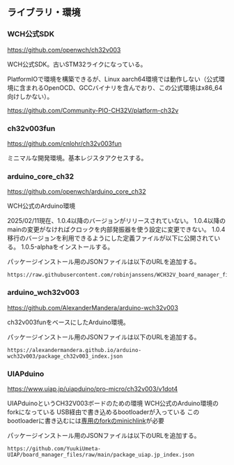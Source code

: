 ## ライブラリ・環境

### WCH公式SDK

https://github.com/openwch/ch32v003

WCH公式SDK。古いSTM32ライクになっている。

PlatformIOで環境を構築できるが、Linux aarch64環境では動作しない（公式環境に含まれるOpenOCD、GCCバイナリを含んでおり、この公式環境はx86_64向けしかない）。

https://github.com/Community-PIO-CH32V/platform-ch32v

### ch32v003fun

https://github.com/cnlohr/ch32v003fun

ミニマルな開発環境。基本レジスタアクセスする。

### arduino_core_ch32

https://github.com/openwch/arduino_core_ch32

WCH公式のArduino環境

2025/02/11現在、1.0.4以降のバージョンがリリースされていない。
1.0.4以降のmainの変更がなければクロックを内部発振器を使う設定に変更できない。
1.0.4移行のバージョンを利用できるようにした定義ファイルが以下に公開されている。
1.0.5-alphaをインストールする。

パッケージインストール用のJSONファイルは以下のURLを追加する。

```
https://raw.githubusercontent.com/robinjanssens/WCH32V_board_manager_files/main/package_ch32v_index.json
```

### arduino_wch32v003

https://github.com/AlexanderMandera/arduino-wch32v003

ch32v003funをベースにしたArduino環境。

パッケージインストール用のJSONファイルは以下のURLを追加する。

```
https://alexandermandera.github.io/arduino-wch32v003/package_ch32v003_index.json
```

### UIAPduino

https://www.uiap.jp/uiapduino/pro-micro/ch32v003/v1dot4

UIAPduinoというCH32V003ボードのための環境
WCH公式のArduino環境のforkになっている
USB経由で書き込めるbootloaderが入っている
このbootloaderに書き込むには[専用のforkのminichlink](https://github.com/YuukiUmeta-UIAP/ch32v003fun/tree/master/minichlink)が必要

パッケージインストール用のJSONファイルは以下のURLを追加する。

```
https://github.com/YuukiUmeta-UIAP/board_manager_files/raw/main/package_uiap.jp_index.json
```
